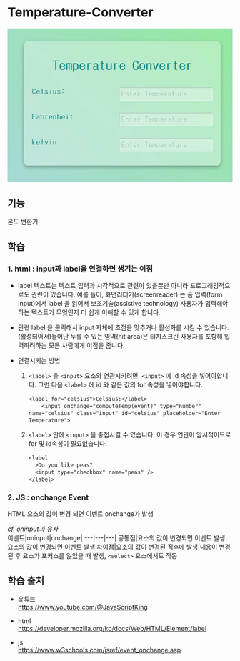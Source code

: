 # Temperature-Converter
<img src="./image.gif">

## 기능  
온도 변환기 

## 학습 
### 1. html : input과 label을 연결하면 생기는 이점   
- label 텍스트는 텍스트 입력과 시각적으로 관련이 있을뿐만 아니라 프로그래밍적으로도 관련이 있습니다. 예를 들어, 화면리더기(screenreader) 는 폼 입력(form input)에서 label 을 읽어서 보조기술(assistive technology) 사용자가 입력해야하는 텍스트가 무엇인지 더 쉽게 이해할 수 있게 합니다.
  
- 관련 label 을 클릭해서 input 자체에 초점을 맞추거나 활성화를 시킬 수 있습니다. (활성되어서)늘어난 누를 수 있는 영역(hit area)은 터치스크린 사용자를 포함해 입력하려하는 모든 사람에게 이점을 줍니다.

- 연결시키는 방법   
  
  1)     
      `<label>` 을 `<input>` 요소와 연관시키려면, `<input>` 에 id 속성을 넣어야합니다. 그런 다음 `<label>` 에 id 와 같은 값의 for 속성을 넣어야합니다.
   
      ```
      <label for="celsius">Celsius:</label>
          <input onchange="computeTemp(event)" type="number" name="celsius" class="input" id="celsius" placeholder="Enter Temperature">
      ```

  2) `<label>` 안에 `<input>` 을 중첩시킬 수 있습니다. 이 경우 연관이 암시적이므로 for 및 id속성이 필요없습니다.
      ```
      <label
        >Do you like peas?
        <input type="checkbox" name="peas" />
      </label>
      ```

### 2. JS : onchange Event  
HTML 요소의 값이 변경 되면 이벤트 onchange가 발생

*cf. oninput과 유사*   
이벤트|oninput|onchange|
---|---|---|
공통점|요소의 값이 변경되면 이벤트 발생|요소의 값이 변경되면 이벤트 발생
차이점|요소의 값이 변경된 직후에 발생|내용이 변경된 후 요소가 포커스를 잃었을 때 발생, `<select>` 요소에서도 작동

## 학습 출처
- 유튜브   
https://www.youtube.com/@JavaScriptKing 

- html  
https://developer.mozilla.org/ko/docs/Web/HTML/Element/label

- js   
https://www.w3schools.com/jsref/event_onchange.asp